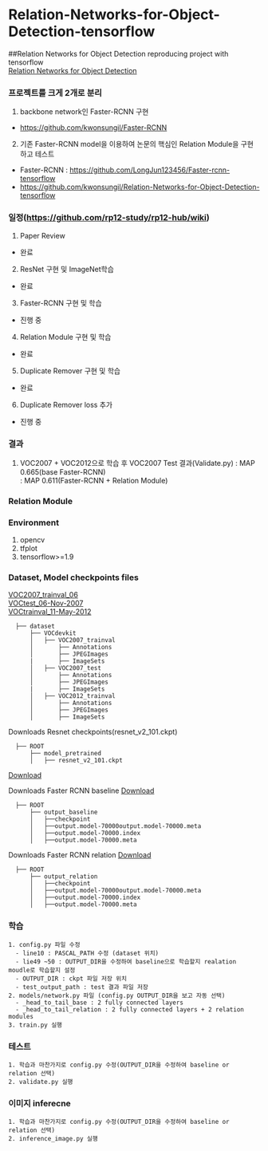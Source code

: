 # Relation-Networks-for-Object-Detection-tensorflow
##Relation Networks for Object Detection reproducing project with tensorflow<br>
[Relation Networks for Object Detection](https://arxiv.org/abs/1711.11575)

### 프로젝트를 크게 2개로 분리
1. backbone network인 Faster-RCNN 구현
 - https://github.com/kwonsungil/Faster-RCNN

2. 기존 Faster-RCNN model을 이용하여 논문의 핵심인 Relation Module을 구현하고 테스트
 - Faster-RCNN : https://github.com/LongJun123456/Faster-rcnn-tensorflow
 - https://github.com/kwonsungil/Relation-Networks-for-Object-Detection-tensorflow

### 일정(https://github.com/rp12-study/rp12-hub/wiki)  
1. Paper Review  
 - 완료  
2. ResNet 구현 및 ImageNet학습
 - 완료
3. Faster-RCNN 구현 및 학습
 - 진행 중
4. Relation Module 구현 및 학습
 - 완료
5. Duplicate Remover 구현 및 학습
 - 완료
6. Duplicate Remover loss 추가
 - 진행 중
 
### 결과
1. VOC2007 + VOC2012으로 학습 후 VOC2007 Test 결과(Validate.py)
  : MAP 0.665(base Faster-RCNN)  
  : MAP 0.611(Faster-RCNN + Relation Module)
  
### Relation Module

  
### Environment
1. opencv
2. tfplot
3. tensorflow>=1.9

### Dataset, Model checkpoints files
[VOC2007_trainval_06](http://host.robots.ox.ac.uk/pascal/VOC/voc2007/VOCtrainval_06-Nov-2007.tar)<br>
[VOCtest_06-Nov-2007](http://host.robots.ox.ac.uk/pascal/VOC/voc2007/VOCtest_06-Nov-2007.tar)<br>
[VOCtrainval_11-May-2012](http://host.robots.ox.ac.uk/pascal/VOC/voc2012/VOCtrainval_11-May-2012.tar)<br>

```
  ├── dataset
      ├── VOCdevkit
      │   ├── VOC2007_trainval
      │       ├── Annotations
      │       ├── JPEGImages
      |       ├── ImageSets
      │   ├── VOC2007_test
      │       ├── Annotations
      │       ├── JPEGImages
      |       ├── ImageSets
      │   ├── VOC2012_trainval
      │       ├── Annotations
      │       ├── JPEGImages
      │       ├── ImageSets
```

Downloads Resnet checkpoints(resnet_v2_101.ckpt)
```
  ├── ROOT
      ├── model_pretrained
      │   ├── resnet_v2_101.ckpt
```
[Download](https://drive.google.com/open?id=14SbExSsNi4Lfkx-euhtUbMqbEcsS1vfj)

Downloads Faster RCNN baseline
[Download](https://drive.google.com/open?id=1cCjkkLi07flLTRYw5--EYLYYy7yvDMPG)
```
  ├── ROOT
      ├── output_baseline
      │   ├──checkpoint
      │   ├──output.model-70000output.model-70000.meta
      │   ├──output.model-70000.index
      │   ├──output.model-70000.meta
```

Downloads Faster RCNN relation
[Download](https://drive.google.com/open?id=1Vv_4tq3eWeuWrmyGo_vnrC--QS5wRl_c)
```
  ├── ROOT
      ├── output_relation
      │   ├──checkpoint
      │   ├──output.model-70000output.model-70000.meta
      │   ├──output.model-70000.index
      │   ├──output.model-70000.meta
```

### 학습
```
1. config.py 파일 수정 
  - line10 : PASCAL_PATH 수정 (dataset 위치)
  - lie49 ~50 : OUTPUT_DIR을 수정하여 baseline으로 학습할지 realation moudle로 학습할지 설정
  - OUTPUT_DIR : ckpt 파일 저장 위치
  - test_output_path : test 결과 파일 저장 
2. models/network.py 파일 (config.py OUTPUT_DIR을 보고 자동 선택)
  - _head_to_tail_base : 2 fully connected layers
  - _head_to_tail_relation : 2 fully connected layers + 2 relation modules
3. train.py 실행
```

### 테스트
```
1. 학습과 마찬가지로 config.py 수정(OUTPUT_DIR을 수정하여 baseline or relation 선택)
2. validate.py 실행
```

### 이미지 inferecne
```
1. 학습과 마찬가지로 config.py 수정(OUTPUT_DIR을 수정하여 baseline or relation 선택)
2. inference_image.py 실행
```

